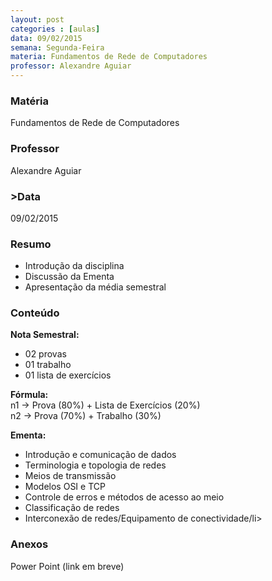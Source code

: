 ```yaml
---
layout: post
categories : [aulas]
data: 09/02/2015
semana: Segunda-Feira
materia: Fundamentos de Rede de Computadores
professor: Alexandre Aguiar
---
```


<h3 class="page-header">Matéria</h3>
Fundamentos de Rede de Computadores

<h3 class="page-header">Professor</h3>
Alexandre Aguiar

<h3 class="page-header">>Data</h3>
09/02/2015

<h3 class="page-header">Resumo</h3>
<ul>
      <li>Introdução da disciplina</li>
      <li>Discussão da Ementa</li>
      <li>Apresentação da média semestral</li>
</ul>

<h3 class="page-header">Conteúdo</h3>
<strong>Nota Semestral:</strong> <br/>
<ul>
      <li>02 provas</li>
      <li>01 trabalho</li>
      <li>01 lista de exercícios</li>
</ul>

<strong>Fórmula:</strong> <br/>
n1 -> Prova (80%) + Lista de Exercícios (20%) <br/>
n2 -> Prova (70%) + Trabalho (30%) <br/>

<strong>Ementa:</strong> <br/>
<ul>
      <li>Introdução e comunicação de dados</li>
      <li>Terminologia e topologia de redes</li>
      <li>Meios de transmissão</li>
      <li>Modelos OSI e TCP</li>
      <li>Controle de erros e métodos de acesso ao meio</li>
      <li>Classificação de redes</li>
      <li>Interconexão de redes/Equipamento de conectividade/li>
</ul>

<h3 class="page-header">Anexos</h3>
Power Point (link em breve)

